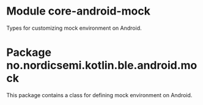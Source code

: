 # Module core-android-mock

Types for customizing mock environment on Android.

# Package no.nordicsemi.kotlin.ble.android.mock

This package contains a class for defining mock environment on Android.